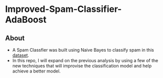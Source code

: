 # Improved-Spam-Classifier-AdaBoost
## About

* A Spam Classfier was built using Naive Bayes to classify spam in this [dataset](https://archive.ics.uci.edu/ml/datasets/SMS+Spam+Collection). 
* In this repo, I will expand on the previous analysis by using a few of the new techniques that will improvise the classification model and help achieve a better model.

